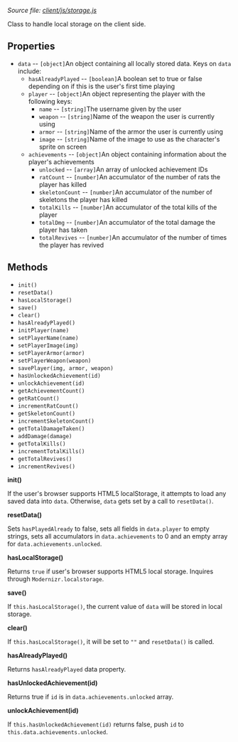 *Source file: [client/js/storage.js](https://github.com/browserquest/BrowserQuest/blob/master/client/js/storage.js)*

Class to handle local storage on the client side.

Properties
----------
* `data` -- `[object]`An object containing all locally stored data.  Keys on `data` include:
  * `hasAlreadyPlayed` -- `[boolean]`A boolean set to true or false depending on if this is the user's first time playing
  * `player` -- `[object]`An object representing the player with the following keys:
      * `name` -- `[string]`The username given by the user
      * `weapon` -- `[string]`Name of the weapon the user is currently using
      * `armor` -- `[string]`Name of the armor the user is currently using
      * `image` -- `[string]`Name of the image to use as the character's sprite on screen
  * `achievements` -- `[object]`An object containing information about the player's achievements
      * `unlocked` -- `[array]`An array of unlocked achievement IDs
      * `ratCount` -- `[number]`An accumulator of the number of rats the player has killed
      * `skeletonCount` -- `[number]`An accumulator of the number of skeletons the player has killed
      * `totalKills` -- `[number]`An accumulator of the total kills of the player
      * `totalDmg` -- `[number]`An accumulator of the total damage the player has taken
      * `totalRevives` -- `[number]`An accumulator of the number of times the player has revived

Methods
-------
* `init()`
* `resetData()`
* `hasLocalStorage()`
* `save()`
* `clear()`
* `hasAlreadyPlayed()`
* `initPlayer(name)`
* `setPlayerName(name)`
* `setPlayerImage(img)`
* `setPlayerArmor(armor)`
* `setPlayerWeapon(weapon)`
* `savePlayer(img, armor, weapon)`
* `hasUnlockedAchievement(id)`
* `unlockAchievement(id)`
* `getAchievementCount()`
* `getRatCount()`
* `incrementRatCount()`
* `getSkeletonCount()`
* `incrementSkeletonCount()`
* `getTotalDamageTaken()`
* `addDamage(damage)`
* `getTotalKills()`
* `incrementTotalKills()`
* `getTotalRevives()`
* `incrementRevives()`

**init()**

If the user's browser supports HTML5 localStorage, it attempts to load any saved data into `data`.  Otherwise, `data` gets set by a call to `resetData()`.

**resetData()**

Sets `hasPlayedAlready` to false, sets all fields in `data.player` to empty strings, sets all accumulators in `data.achievements` to 0 and an empty array for `data.achievements.unlocked`.

**hasLocalStorage()**

Returns `true` if user's browser supports HTML5 local storage.  Inquires through `Modernizr.localstorage`.

**save()**

If `this.hasLocalStorage()`, the current value of `data` will be stored in local storage.

**clear()**

If `this.hasLocalStorage()`, it will be set to `""` and `resetData()` is called.

**hasAlreadyPlayed()**

Returns `hasAlreadyPlayed` data property.

**hasUnlockedAchievement(id)**

Returns true if `id` is in `data.achievements.unlocked` array.

**unlockAchievement(id)**

If `this.hasUnlockedAchievement(id)` returns false, push `id` to `this.data.achievements.unlocked`.